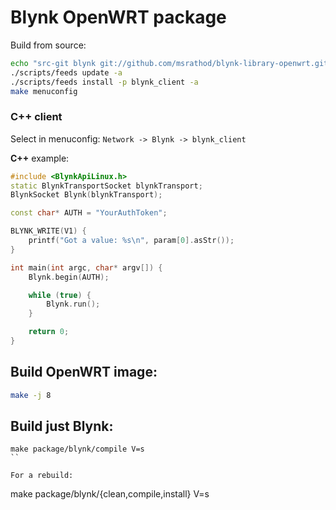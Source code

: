 # Blynk OpenWRT package

Build from source:

```bash
echo "src-git blynk git://github.com/msrathod/blynk-library-openwrt.git" >> ./feeds.conf
./scripts/feeds update -a
./scripts/feeds install -p blynk_client -a
make menuconfig
```
### C++ client

Select in menuconfig: ```Network -> Blynk -> blynk_client```

**C++** example:
```cpp
#include <BlynkApiLinux.h>
static BlynkTransportSocket blynkTransport;
BlynkSocket Blynk(blynkTransport);

const char* AUTH = "YourAuthToken";

BLYNK_WRITE(V1) {
    printf("Got a value: %s\n", param[0].asStr());
}

int main(int argc, char* argv[]) {
    Blynk.begin(AUTH);

    while (true) {
        Blynk.run();
    }

    return 0;
}
```

## Build OpenWRT image:
```bash
make -j 8
```

## Build just Blynk:
```
make package/blynk/compile V=s
``

For a rebuild:
```
make package/blynk/{clean,compile,install} V=s
```
